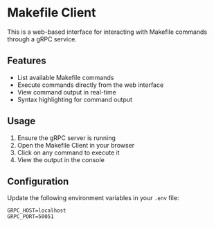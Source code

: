 # Makefile Client

This is a web-based interface for interacting with Makefile commands through a gRPC service.

## Features

- List available Makefile commands
- Execute commands directly from the web interface
- View command output in real-time
- Syntax highlighting for command output

## Usage

1. Ensure the gRPC server is running
2. Open the Makefile Client in your browser
3. Click on any command to execute it
4. View the output in the console

## Configuration

Update the following environment variables in your `.env` file:

```
GRPC_HOST=localhost
GRPC_PORT=50051
```
